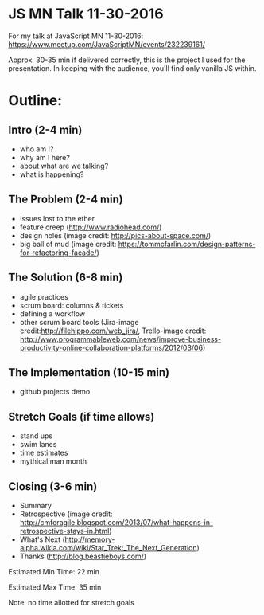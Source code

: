 JS MN Talk 11-30-2016
=====================

For my talk at JavaScript MN 11-30-2016: https://www.meetup.com/JavaScriptMN/events/232239161/

Approx. 30-35 min if delivered correctly, this is the project I used for the presentation. In keeping with the audience, you'll find only vanilla JS within.

Outline:
========
Intro (2-4 min)
---------------
* who am I?
* why am I here?
* about what are we talking?
* what is happening?

The Problem (2-4 min)
---------------------
* issues lost to the ether
* feature creep (http://www.radiohead.com/)
* design holes (image credit: http://pics-about-space.com/)
* big ball of mud (image credit: https://tommcfarlin.com/design-patterns-for-refactoring-facade/)

The Solution (6-8 min)
-----------------------
* agile practices
* scrum board: columns & tickets
* defining a workflow
* other scrum board tools (Jira-image credit:http://filehippo.com/web_jira/, Trello-image credit: http://www.programmableweb.com/news/improve-business-productivity-online-collaboration-platforms/2012/03/06)

The Implementation (10-15 min)
------------------------------
* github projects demo

Stretch Goals (if time allows)
------------------------------
* stand ups
* swim lanes
* time estimates
* mythical man month

Closing (3-6 min)
-----------------
* Summary
* Retrospective (image credit: http://cmforagile.blogspot.com/2013/07/what-happens-in-retrospective-stays-in.html)
* What's Next (http://memory-alpha.wikia.com/wiki/Star_Trek:_The_Next_Generation)
* Thanks (http://blog.beastieboys.com/)

Estimated Min Time: 22 min

Estimated Max Time: 35 min

Note: no time allotted for stretch goals
